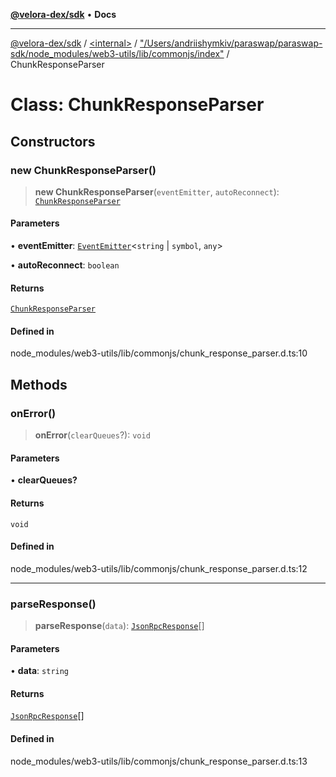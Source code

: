 [**@velora-dex/sdk**](../../../../README.md) • **Docs**

***

[@velora-dex/sdk](../../../../globals.md) / [\<internal\>](../../../README.md) / ["/Users/andriishymkiv/paraswap/paraswap-sdk/node\_modules/web3-utils/lib/commonjs/index"](../README.md) / ChunkResponseParser

# Class: ChunkResponseParser

## Constructors

### new ChunkResponseParser()

> **new ChunkResponseParser**(`eventEmitter`, `autoReconnect`): [`ChunkResponseParser`](ChunkResponseParser.md)

#### Parameters

• **eventEmitter**: [`EventEmitter`](../../../classes/EventEmitter.md)\<`string` \| `symbol`, `any`\>

• **autoReconnect**: `boolean`

#### Returns

[`ChunkResponseParser`](ChunkResponseParser.md)

#### Defined in

node\_modules/web3-utils/lib/commonjs/chunk\_response\_parser.d.ts:10

## Methods

### onError()

> **onError**(`clearQueues`?): `void`

#### Parameters

• **clearQueues?**

#### Returns

`void`

#### Defined in

node\_modules/web3-utils/lib/commonjs/chunk\_response\_parser.d.ts:12

***

### parseResponse()

> **parseResponse**(`data`): [`JsonRpcResponse`](../../../type-aliases/JsonRpcResponse.md)[]

#### Parameters

• **data**: `string`

#### Returns

[`JsonRpcResponse`](../../../type-aliases/JsonRpcResponse.md)[]

#### Defined in

node\_modules/web3-utils/lib/commonjs/chunk\_response\_parser.d.ts:13
